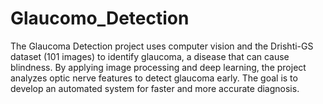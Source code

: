 # Glaucomo_Detection
The Glaucoma Detection project uses computer vision and the Drishti-GS dataset (101 images) to identify glaucoma, a disease that can cause blindness. By applying image processing and deep learning, the project analyzes optic nerve features to detect glaucoma early. The goal is to develop an automated system for faster and more accurate diagnosis.
